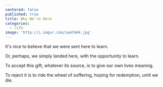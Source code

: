 ```yaml
---
centered: false
published: true
title: Why We're Here
categories:
  - life
image: 'http://i.imgur.com/zwm7mH4.jpg'
---
```

It's nice to believe
that we were sent here to learn.

Or, perhaps,
we simply landed here,
with the opportunity to learn.

To accept this gift,
whatever its source,
is to give our own lives meaning.

To reject it
is to ride the wheel of suffering,
hoping for redemption,
until we die.
